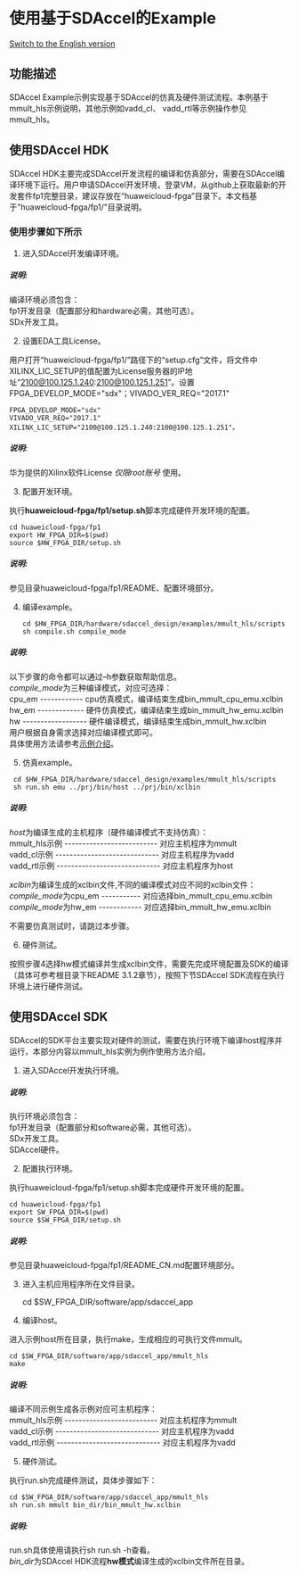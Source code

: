 使用基于SDAccel的Example
========================

[Switch to the English version](./Using_an_SDAccel_based_Example.md)

功能描述
--------------------------------------------------------------------------------------------------------------------------------------------------------------------------------

SDAccel Example示例实现基于SDAccel的仿真及硬件测试流程。本例基于mmult_hls示例说明，其他示例如vadd_cl、 vadd_rtl等示例操作参见mmult_hls。  

使用SDAccel HDK
---------------------------------------------------------------------------------------------------------------------------------------------------------------------------------

SDAccel HDK主要完成SDAccel开发流程的编译和仿真部分，需要在SDAccel编译环境下运行。用户申请SDAccel开发环境，登录VM，从github上获取最新的开发套件fp1完整目录，建议存放在“huaweicloud-fpga”目录下。本文档基于"huaweicloud-fpga/fp1/"目录说明。

### 使用步骤如下所示

1.  进入SDAccel开发编译环境。

##### 说明:

  编译环境必须包含：  
  fp1开发目录（配置部分和hardware必需，其他可选）。  
  SDx开发工具。

2.  设置EDA工具License。

  用户打开“huaweicloud-fpga/fp1/”路径下的“setup.cfg”文件，将文件中XILINX_LIC_SETUP的值配置为License服务器的IP地址“2100@100.125.1.240:2100@100.125.1.251”。设置FPGA_DEVELOP_MODE="sdx"；VIVADO_VER_REQ="2017.1"

  	FPGA_DEVELOP_MODE="sdx"  
  	VIVADO_VER_REQ="2017.1"  
  	XILINX_LIC_SETUP="2100@100.125.1.240:2100@100.125.1.251"。

##### 说明:
  华为提供的Xilinx软件License *仅限root账号* 使用。

3.  配置开发环境。

  执行**huaweicloud-fpga/fp1/setup.sh**脚本完成硬件开发环境的配置。

  	cd huaweicloud-fpga/fp1
  	export HW_FPGA_DIR=$(pwd)
  	source $HW_FPGA_DIR/setup.sh
##### 说明:
  参见目录huaweicloud-fpga/fp1/README、配置环境部分。

4. 编译example。
   ```
   cd $HW_FPGA_DIR/hardware/sdaccel_design/examples/mmult_hls/scripts
   sh compile.sh compile_mode
   ```

##### 说明:
   以下步骤的命令都可以通过–h参数获取帮助信息。  
   *compile_mode*为三种编译模式，对应可选择：  
   cpu_em ------------ cpu仿真模式，编译结束生成bin_mmult_cpu_emu.xclbin  
   hw_em ------------- 硬件仿真模式，编译结束生成bin_mmult_hw_emu.xclbin   
   hw ------------------ 硬件编译模式，编译结束生成bin_mmult_hw.xclbin   
   用户根据自身需求选择对应编译模式即可。  
   具体使用方法请参考[示例介绍](../hardware/sdaccel_design/examples/mmult_hls/README_CN.md)。

5.  仿真example。
   ```
    cd $HW_FPGA_DIR/hardware/sdaccel_design/examples/mmult_hls/scripts
    sh run.sh emu ../prj/bin/host ../prj/bin/xclbin
   ```

##### 说明:

   *host*为编译生成的主机程序（硬件编译模式不支持仿真）：  
   mmult_hls示例 -------------------------- 对应主机程序为mmult  
   vadd_cl示例 ----------------------------- 对应主机程序为vadd  
   vadd_rtl示例 ----------------------------- 对应主机程序为host

   *xclbin*为编译生成的xclbin文件,不同的编译模式对应不同的xclbin文件：  
   *compile_mode*为cpu_em ----------- 对应选择bin_mmult_cpu_emu.xclbin  
   *compile_mode*为hw_em ------------ 对应选择bin_mmult_hw_emu.xclbin  

   不需要仿真测试时，请跳过本步骤。

6. 硬件测试。

  按照步骤4选择hw模式编译并生成xclbin文件，需要先完成环境配置及SDK的编译（具体可参考根目录下README 3.1.2章节），按照下节SDAccel SDK流程在执行环境上进行硬件测试。


使用SDAccel SDK
---------------------------------------------------------------------------------------------------------------------------------------------------------------------------------

SDAccel的SDK平台主要实现对硬件的测试，需要在执行环境下编译host程序并运行，本部分内容以mmult_hls实例为例作使用方法介绍。

1.  进入SDAccel开发执行环境。

##### 说明:

  执行环境必须包含：  
  fp1开发目录（配置部分和software必需，其他可选）。  
  SDx开发工具。  
  SDAccel硬件。

2. 配置执行环境。

  执行huaweicloud-fpga/fp1/setup.sh脚本完成硬件开发环境的配置。

  	cd huaweicloud-fpga/fp1
  	export SW_FPGA_DIR=$(pwd)
  	source $SW_FPGA_DIR/setup.sh
##### 说明:

  参见目录huaweicloud-fpga/fp1/README_CN.md配置环境部分。

3.  进入主机应用程序所在文件目录。

    cd $SW_FPGA_DIR/software/app/sdaccel_app

4.  编译host。

  进入示例host所在目录，执行make，生成相应的可执行文件mmult。

  	cd $SW_FPGA_DIR/software/app/sdaccel_app/mmult_hls
  	make

##### 说明:

  编译不同示例生成各示例对应可主机程序：  
  mmult_hls示例 -------------------------- 对应主机程序为mmult  
  vadd_cl示例 ----------------------------- 对应主机程序为vadd  
  vadd_rtl示例 ----------------------------- 对应主机程序为vadd

5.  硬件测试。

  执行run.sh完成硬件测试，具体步骤如下：

  	cd $SW_FPGA_DIR/software/app/sdaccel_app/mmult_hls
  	sh run.sh mmult bin_dir/bin_mmult_hw.xclbin

##### 说明:

  run.sh具体使用请执行sh run.sh -h查看。  
  *bin_dir*为SDAccel HDK流程**hw模式**编译生成的xclbin文件所在目录。
